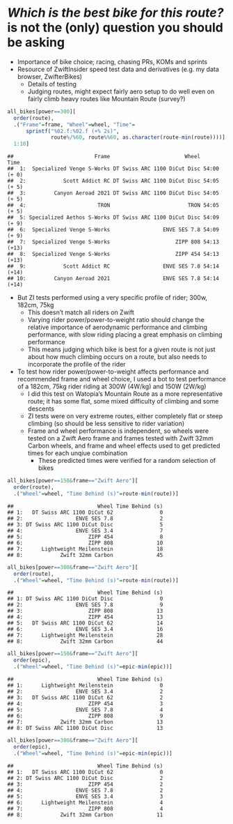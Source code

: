 *Which is the best bike for this route?* is not the (only) question you
should be asking
================

- Importance of bike choice; racing, chasing PRs, KOMs and sprints
- Resource of ZwiftInsider speed test data and derivatives (e.g. my data
  browser, ZwifterBikes)
  - Details of testing
  - Judging routes, might expect fairly aero setup to do well even on
    fairly climb heavy routes like Mountain Route (survey?)

``` r
all_bikes[power==300][
  order(route),
  .("Frame"=frame, "Wheel"=wheel, "Time"=
      sprintf("%02.f:%02.f (+% 2s)",
              route%/%60, route%%60, as.character(route-min(route))))][
  1:10]
```

    ##                          Frame                        Wheel        Time
    ##  1:  Specialized Venge S-Works DT Swiss ARC 1100 DiCut Disc 54:00 (+ 0)
    ##  2:            Scott Addict RC DT Swiss ARC 1100 DiCut Disc 54:05 (+ 5)
    ##  3:         Canyon Aeroad 2021 DT Swiss ARC 1100 DiCut Disc 54:05 (+ 5)
    ##  4:                       TRON                         TRON 54:05 (+ 5)
    ##  5: Specialized Aethos S-Works DT Swiss ARC 1100 DiCut Disc 54:09 (+ 9)
    ##  6:  Specialized Venge S-Works                 ENVE SES 7.8 54:09 (+ 9)
    ##  7:  Specialized Venge S-Works                     ZIPP 808 54:13 (+13)
    ##  8:  Specialized Venge S-Works                     ZIPP 454 54:13 (+13)
    ##  9:            Scott Addict RC                 ENVE SES 7.8 54:14 (+14)
    ## 10:         Canyon Aeroad 2021                 ENVE SES 7.8 54:14 (+14)

- But ZI tests performed using a very specific profile of rider; 300w,
  182cm, 75kg
  - This doesn’t match all riders on Zwift
  - Varying rider power/power-to-weight ratio should change the relative
    importance of aerodynamic performance and climbing performance, with
    slow riding placing a great emphasis on climbing performance
  - This means judging which bike is best for a given route is not just
    about how much climbing occurs on a route, but also needs to
    incorporate the profile of the rider
- To test how rider power/power-to-weight affects performance and
  recommended frame and wheel choice, I used a bot to test performance
  of a 182cm, 75kg rider riding at 300W (4W/kg) and 150W (2W/kg)
  - I did this test on Watopia’s Mountain Route as a more representative
    route; it has some flat, some mixed difficulty of climbing and some
    descents
  - ZI tests were on very extreme routes, either completely flat or
    steep climbing (so should be less sensitive to rider variation)
  - Frame and wheel performance is independent, so wheels were tested on
    a Zwift Aero frame and frames tested with Zwift 32mm Carbon wheels,
    and frame and wheel effects used to get predicted times for each
    unqiue combination
    - These predicted times were verified for a random selection of
      bikes

``` r
all_bikes[power==150&frame=="Zwift Aero"][
  order(route),
  .("Wheel"=wheel, "Time Behind (s)"=route-min(route))]
```

    ##                           Wheel Time Behind (s)
    ## 1:   DT Swiss ARC 1100 DiCut 62               0
    ## 2:                 ENVE SES 7.8               2
    ## 3: DT Swiss ARC 1100 DiCut Disc               5
    ## 4:                 ENVE SES 3.4               7
    ## 5:                     ZIPP 454               8
    ## 6:                     ZIPP 808              10
    ## 7:      Lightweight Meilenstein              18
    ## 8:            Zwift 32mm Carbon              45

``` r
all_bikes[power==300&frame=="Zwift Aero"][
  order(route),
  .("Wheel"=wheel, "Time Behind (s)"=route-min(route))]
```

    ##                           Wheel Time Behind (s)
    ## 1: DT Swiss ARC 1100 DiCut Disc               0
    ## 2:                 ENVE SES 7.8               9
    ## 3:                     ZIPP 808              13
    ## 4:                     ZIPP 454              13
    ## 5:   DT Swiss ARC 1100 DiCut 62              14
    ## 6:                 ENVE SES 3.4              16
    ## 7:      Lightweight Meilenstein              28
    ## 8:            Zwift 32mm Carbon              44

``` r
all_bikes[power==150&frame=="Zwift Aero"][
  order(epic),
  .("Wheel"=wheel, "Time Behind (s)"=epic-min(epic))]
```

    ##                           Wheel Time Behind (s)
    ## 1:      Lightweight Meilenstein               0
    ## 2:                 ENVE SES 3.4               2
    ## 3:   DT Swiss ARC 1100 DiCut 62               2
    ## 4:                     ZIPP 454               3
    ## 5:                 ENVE SES 7.8               4
    ## 6:                     ZIPP 808               9
    ## 7:            Zwift 32mm Carbon              13
    ## 8: DT Swiss ARC 1100 DiCut Disc              13

``` r
all_bikes[power==300&frame=="Zwift Aero"][
  order(epic),
  .("Wheel"=wheel, "Time Behind (s)"=epic-min(epic))]
```

    ##                           Wheel Time Behind (s)
    ## 1:   DT Swiss ARC 1100 DiCut 62               0
    ## 2: DT Swiss ARC 1100 DiCut Disc               2
    ## 3:                     ZIPP 454               2
    ## 4:                 ENVE SES 7.8               2
    ## 5:                 ENVE SES 3.4               3
    ## 6:      Lightweight Meilenstein               4
    ## 7:                     ZIPP 808               4
    ## 8:            Zwift 32mm Carbon              11

